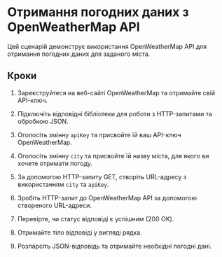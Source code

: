 # Отримання погодних даних з OpenWeatherMap API

Цей сценарій демонструє використання OpenWeatherMap API для отримання погодних даних для заданого міста.

## Кроки

1. Зареєструйтеся на веб-сайті OpenWeatherMap та отримайте свій API-ключ.

2. Підключіть відповідні бібліотеки для роботи з HTTP-запитами та обробкою JSON.

3. Оголосіть змінну `apiKey` та присвойте їй ваш API-ключ OpenWeatherMap.

4. Оголосіть змінну `city` та присвойте їй назву міста, для якого ви хочете отримати погоду.

5. За допомогою HTTP-запиту GET, створіть URL-адресу з використанням `city` та `apiKey`.

6. Зробіть HTTP-запит до OpenWeatherMap API за допомогою створеного URL-адреси.

7. Перевірте, чи статус відповіді є успішним (200 OK).

8. Отримайте тіло відповіді у вигляді рядка.

9. Розпарсіть JSON-відповідь та отримайте необхідні погодні дані.


